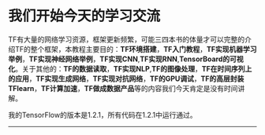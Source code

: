 
# 我们开始今天的学习交流

TF有大量的网络学习资源，框架更新频繁，可能三四本书的体量才可以完整的介绍TF的整个框架，本教程主要目的：**TF环境搭建**，**TF入门教程**，**TF实现机器学习举例**，**TF实现神经网络举例**，**TF实现CNN**,**TF实现RNN**,**TensorBoard的可视化**。关于其他的：**TF的数据读取**，**TF实现NLP**,**TF的图像处理**，**TF在时间序列上的应用**，**TF实现生成网络**，**TF实现对抗网络**，**TF的GPU调试**，**TF的高层封装TFlearn**，**TF计算加速**，**TF做成数据产品**等的内容我们今天肯定是没有时间讲解。

我的TensorFlow的版本是1.2.1，所有代码在1.2.1中运行通过。

------

